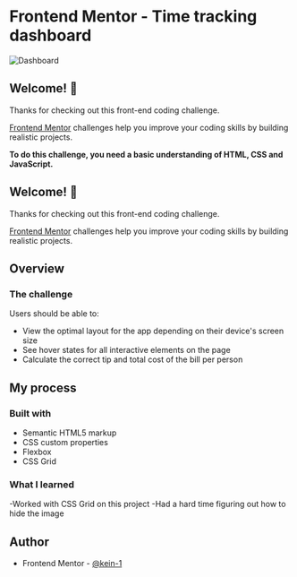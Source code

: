 # Frontend Mentor - Time tracking dashboard




![Dashboard](https://user-images.githubusercontent.com/87039063/184275741-4e52c8b1-364d-4277-94cf-8185a403a823.png)


## Welcome! 👋

Thanks for checking out this front-end coding challenge.

[Frontend Mentor](https://www.frontendmentor.io) challenges help you improve your coding skills by building realistic projects.

**To do this challenge, you need a basic understanding of HTML, CSS and JavaScript.**




## Welcome! 👋

Thanks for checking out this front-end coding challenge.

[Frontend Mentor](https://www.frontendmentor.io) challenges help you improve your coding skills by building realistic projects.


## Overview

### The challenge

Users should be able to:

- View the optimal layout for the app depending on their device's screen size
- See hover states for all interactive elements on the page
- Calculate the correct tip and total cost of the bill per person

## My process

### Built with

- Semantic HTML5 markup
- CSS custom properties
- Flexbox
- CSS Grid



### What I learned

-Worked with CSS Grid on this project 
-Had a hard time figuring out how to hide the image 
## Author

- Frontend Mentor - [@kein-1](https://www.frontendmentor.io/profile/kein-1)
